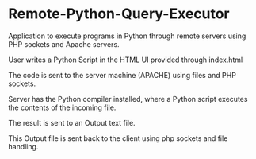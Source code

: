 # Remote-Python-Query-Executor
Application to execute programs in Python through remote servers using PHP sockets and Apache servers.


User writes a Python Script in the HTML UI provided through index.html

The code is sent to the server machine (APACHE) using files and PHP sockets.

Server has the Python compiler installed, where a Python script executes the contents of the incoming file.

The result is sent to an Output text file.

This Output file is sent back to the client using php sockets and file handling.



